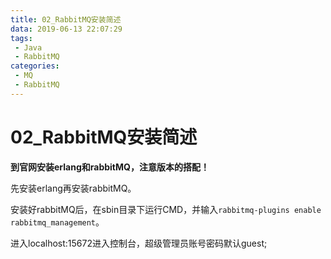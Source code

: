 ```yaml
---
title: 02_RabbitMQ安装简述
data: 2019-06-13 ‏‎22:07:29
tags: 
 - Java
 - RabbitMQ
categories:
 - MQ
 - RabbitMQ
---
```


# 02_RabbitMQ安装简述

**到官网安装erlang和rabbitMQ，注意版本的搭配！**



先安装erlang再安装rabbitMQ。



安装好rabbitMQ后，在sbin目录下运行CMD，并输入`rabbitmq-plugins enable rabbitmq_management`。



进入localhost:15672进入控制台，超级管理员账号密码默认guest;



